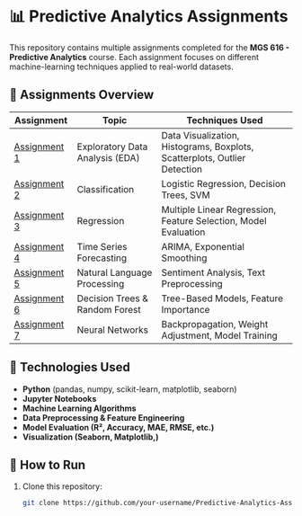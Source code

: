 # 📊 Predictive Analytics Assignments
This repository contains multiple assignments completed for the **MGS 616 - Predictive Analytics** course. Each assignment focuses on different machine-learning techniques applied to real-world datasets.

## 📂 Assignments Overview
| Assignment | Topic | Techniques Used |
|------------|-----------------|--------------------------------|
| [Assignment 1](Assignment_1_EDA/) | Exploratory Data Analysis (EDA) | Data Visualization, Histograms, Boxplots, Scatterplots, Outlier Detection |
| [Assignment 2](Assignment_2_Classification/) | Classification | Logistic Regression, Decision Trees, SVM |
| [Assignment 3](Assignment_3_Regression/) | Regression | Multiple Linear Regression, Feature Selection, Model Evaluation |
| [Assignment 4](Assignment_4_TimeSeries/) | Time Series Forecasting | ARIMA, Exponential Smoothing |
| [Assignment 5](Assignment_5_NLP/) | Natural Language Processing | Sentiment Analysis, Text Preprocessing |
| [Assignment 6](Assignment_6_DecisionTrees/) | Decision Trees & Random Forest | Tree-Based Models, Feature Importance |
| [Assignment 7](Assignment_7_Neural_Network/) | Neural Networks |Backpropagation, Weight Adjustment, Model Training |

## 📌 Technologies Used
- **Python** (pandas, numpy, scikit-learn, matplotlib, seaborn)
- **Jupyter Notebooks**
- **Machine Learning Algorithms**
- **Data Preprocessing & Feature Engineering**
- **Model Evaluation (R², Accuracy, MAE, RMSE, etc.)**
- **Visualization (Seaborn, Matplotlib,)**

## 🚀 How to Run
1. Clone this repository:
   ```sh
   git clone https://github.com/your-username/Predictive-Analytics-Assignments.git
